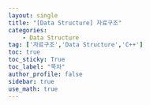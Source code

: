 ```yaml
---
layout: single
title: "[Data Structure] 자료구조"
categories: 
    - Data Structure
tag: ['자료구조','Data Structure','C++']
toc: true
toc_sticky: True
toc_label: "목차"
author_profile: false
sidebar: true
use_math: true
---
```

